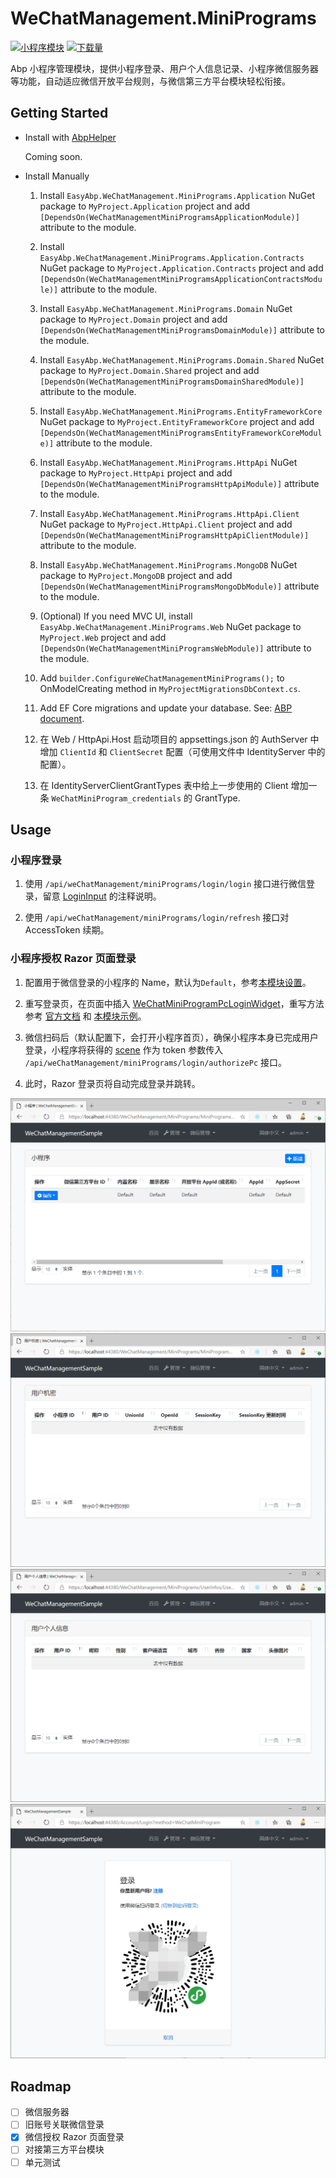 # WeChatManagement.MiniPrograms

[![小程序模块](https://img.shields.io/nuget/v/EasyAbp.WeChatManagement.MiniPrograms.Domain.Shared.svg?style=flat-square)](https://www.nuget.org/packages/EasyAbp.WeChatManagement.MiniPrograms.Domain.Shared)
[![下载量](https://img.shields.io/nuget/dt/EasyAbp.WeChatManagement.MiniPrograms.Domain.Shared.svg?style=flat-square)](https://www.nuget.org/packages/EasyAbp.WeChatManagement.MiniPrograms.Domain.Shared)

Abp 小程序管理模块，提供小程序登录、用户个人信息记录、小程序微信服务器等功能，自动适应微信开放平台规则，与微信第三方平台模块轻松衔接。

## Getting Started

* Install with [AbpHelper](https://github.com/EasyAbp/AbpHelper.GUI)

    Coming soon.

* Install Manually

    1. Install `EasyAbp.WeChatManagement.MiniPrograms.Application` NuGet package to `MyProject.Application` project and add `[DependsOn(WeChatManagementMiniProgramsApplicationModule)]` attribute to the module.

    1. Install `EasyAbp.WeChatManagement.MiniPrograms.Application.Contracts` NuGet package to `MyProject.Application.Contracts` project and add `[DependsOn(WeChatManagementMiniProgramsApplicationContractsModule)]` attribute to the module.

    1. Install `EasyAbp.WeChatManagement.MiniPrograms.Domain` NuGet package to `MyProject.Domain` project and add `[DependsOn(WeChatManagementMiniProgramsDomainModule)]` attribute to the module.

    1. Install `EasyAbp.WeChatManagement.MiniPrograms.Domain.Shared` NuGet package to `MyProject.Domain.Shared` project and add `[DependsOn(WeChatManagementMiniProgramsDomainSharedModule)]` attribute to the module.

    1. Install `EasyAbp.WeChatManagement.MiniPrograms.EntityFrameworkCore` NuGet package to `MyProject.EntityFrameworkCore` project and add `[DependsOn(WeChatManagementMiniProgramsEntityFrameworkCoreModule)]` attribute to the module.

    1. Install `EasyAbp.WeChatManagement.MiniPrograms.HttpApi` NuGet package to `MyProject.HttpApi` project and add `[DependsOn(WeChatManagementMiniProgramsHttpApiModule)]` attribute to the module.

    1. Install `EasyAbp.WeChatManagement.MiniPrograms.HttpApi.Client` NuGet package to `MyProject.HttpApi.Client` project and add `[DependsOn(WeChatManagementMiniProgramsHttpApiClientModule)]` attribute to the module.

    1. Install `EasyAbp.WeChatManagement.MiniPrograms.MongoDB` NuGet package to `MyProject.MongoDB` project and add `[DependsOn(WeChatManagementMiniProgramsMongoDbModule)]` attribute to the module.

    1. (Optional) If you need MVC UI, install `EasyAbp.WeChatManagement.MiniPrograms.Web` NuGet package to `MyProject.Web` project and add `[DependsOn(WeChatManagementMiniProgramsWebModule)]` attribute to the module.
    
    1. Add `builder.ConfigureWeChatManagementMiniPrograms();` to OnModelCreating method in `MyProjectMigrationsDbContext.cs`.

    1. Add EF Core migrations and update your database. See: [ABP document](https://docs.abp.io/en/abp/latest/Tutorials/Part-1?UI=MVC#add-new-migration-update-the-database).
    
    1. 在 Web / HttpApi.Host 启动项目的 appsettings.json 的 AuthServer 中增加 `ClientId` 和 `ClientSecret` 配置（可使用文件中 IdentityServer 中的配置）。
    
    1. 在 IdentityServerClientGrantTypes 表中给上一步使用的 Client 增加一条 `WeChatMiniProgram_credentials` 的 GrantType.

## Usage

### 小程序登录

1. 使用 `/api/weChatManagement/miniPrograms/login/login` 接口进行微信登录，留意 [LoginInput](https://github.com/EasyAbp/WeChatManagement/blob/master/modules/MiniPrograms/src/EasyAbp.WeChatManagement.MiniPrograms.Application.Contracts/EasyAbp/WeChatManagement/MiniPrograms/Login/Dtos/LoginInput.cs) 的注释说明。
    
2. 使用 `/api/weChatManagement/miniPrograms/login/refresh` 接口对 AccessToken 续期。

### 小程序授权 Razor 页面登录

1. 配置用于微信登录的小程序的 Name，默认为`Default`，参考[本模块设置](https://github.com/EasyAbp/WeChatManagement/blob/master/modules/MiniPrograms/src/EasyAbp.WeChatManagement.MiniPrograms.Domain/EasyAbp/WeChatManagement/MiniPrograms/Settings/MiniProgramsSettings.cs)。

2. 重写登录页，在页面中插入 [WeChatMiniProgramPcLoginWidget](https://github.com/EasyAbp/WeChatManagement/blob/master/modules/MiniPrograms/src/EasyAbp.WeChatManagement.MiniPrograms.Web/Pages/WeChatManagement/MiniPrograms/Components/WeChatMiniProgramPcLoginWidget/WeChatMiniProgramPcLoginWidgetViewComponent.cs)，重写方法参考 [官方文档](https://docs.abp.io/en/abp/latest/How-To/Customize-Login-Page-MVC) 和 [本模块示例](https://github.com/EasyAbp/WeChatManagement/blob/master/samples/WeChatManagementSample/aspnet-core/src/WeChatManagementSample.Web/Pages/Account)。

3. 微信扫码后（默认配置下，会打开小程序首页），确保小程序本身已完成用户登录，小程序将获得的 [scene](https://developers.weixin.qq.com/miniprogram/dev/api-backend/open-api/qr-code/wxacode.getUnlimited.html) 作为 token 参数传入 `/api/weChatManagement/miniPrograms/login/authorizePc` 接口。

4. 此时，Razor 登录页将自动完成登录并跳转。

![MiniProgram](/modules/WeChatManagement/MiniPrograms/images/MiniProgram.png)
![MiniProgramUser](/modules/WeChatManagement/MiniPrograms/images/MiniProgramUser.png)
![UserInfo](/modules/WeChatManagement/MiniPrograms/images/UserInfo.png)
![PcLogin](/modules/WeChatManagement/MiniPrograms/images/PcLogin.png)

## Roadmap

- [ ] 微信服务器
- [ ] 旧账号关联微信登录
- [x] 微信授权 Razor 页面登录
- [ ] 对接第三方平台模块
- [ ] 单元测试
